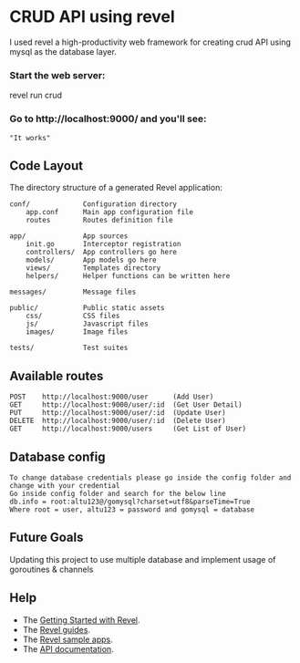 # CRUD API using revel

I used revel a high-productivity web framework for creating crud API using mysql as the database layer.

### Start the web server:

revel run crud

### Go to http://localhost:9000/ and you'll see:

    "It works"

## Code Layout

The directory structure of a generated Revel application:

    conf/             Configuration directory
        app.conf      Main app configuration file
        routes        Routes definition file

    app/              App sources
        init.go       Interceptor registration
        controllers/  App controllers go here
        models/       App models go here
        views/        Templates directory
        helpers/      Helper functions can be written here

    messages/         Message files

    public/           Public static assets
        css/          CSS files
        js/           Javascript files
        images/       Image files

    tests/            Test suites

## Available routes

    POST    http://localhost:9000/user      (Add User)
    GET     http://localhost:9000/user/:id  (Get User Detail)
    PUT     http://localhost:9000/user/:id  (Update User)
    DELETE  http://localhost:9000/user/:id  (Delete User)
    GET     http://localhost:9000/users     (Get List of User)

## Database config

    To change database credentials please go inside the config folder and change with your credential
    Go inside config folder and search for the below line
    db.info = root:altu123@/gomysql?charset=utf8&parseTime=True
    Where root = user, altu123 = password and gomysql = database

## Future Goals

Updating this project to use multiple database and implement usage of goroutines & channels

## Help

-   The [Getting Started with Revel](http://revel.github.io/tutorial/gettingstarted.html).
-   The [Revel guides](http://revel.github.io/manual/index.html).
-   The [Revel sample apps](http://revel.github.io/examples/index.html).
-   The [API documentation](https://godoc.org/github.com/revel/revel).
